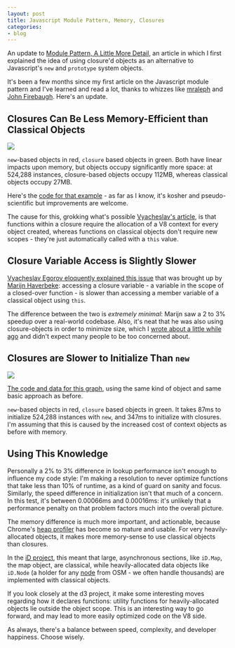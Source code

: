 ```yaml
---
layout: post
title: Javascript Module Pattern, Memory, Closures
categories:
- blog
---
```


An update to [Module Pattern, A Little More Detail](http://macwright.org/2012/06/04/the-module-pattern.html),
an article in which I first explained the idea of using closure'd objects
as an alternative to Javascript's `new` and `prototype` system objects.

It's been a few months since my first article on the Javascript module
pattern and I've learned and read a lot, thanks to whizzes like
[mraleph](https://twitter.com/mraleph) and [John Firebaugh](http://mapbox.com/about/team/#john-firebaugh).
Here's an update.

## Closures Can Be Less Memory-Efficient than Classical Objects

![](http://farm9.staticflickr.com/8498/8403853692_b0256187cd_o.png)

`new`-based objects in red, `closure` based objects in green. Both have linear
impacts upon memory, but objects occupy significantly more space: at 524,288
instances, closure-based objects occupy 112MB, whereas classical objects occupy
27MB.

Here's the [code for that example](https://gist.github.com/4590296) -
as far as I know, it's kosher and pseudo-scientific but improvements are welcome.

The cause for this, grokking what's possible [Vyacheslav's article](http://mrale.ph/blog/2012/09/23/grokking-v8-closures-for-fun.html),
is that functions within a closure require the allocation of a V8 context
for every object created, whereas functions on classical objects don't require
new scopes - they're just automatically called with a `this` value.

## Closure Variable Access is Slightly Slower

[Vyacheslav Egorov eloquently explained this issue](http://mrale.ph/blog/2012/09/23/grokking-v8-closures-for-fun.html) that
was brought up by [Marijn Haverbeke](http://marijnhaverbeke.nl/blog/closure-vs-object-performance.html):
accessing a closure variable - a variable in the scope of a closed-over
function - is slower than accessing a member variable of a classical object
using `this`.

The difference between the two is _extremely minimal_: Marijn saw a 2 to 3%
speedup over a real-world codebase. Also, it's neat that he was also using
closure-objects in order to minimize size, which I [wrote about a little while ago](http://macwright.org/2011/10/06/javascript.html)
and didn't expect many people to be too concerned about.

## Closures are Slower to Initialize Than `new`

![](http://farm9.staticflickr.com/8097/8402905323_a735d71c4c_o.png)

[The code and data for this graph](https://gist.github.com/4590667), using
the same kind of object and same basic approach as before.

`new`-based objects in red, `closure` based objects in green. It takes
87ms to initialize 524,288 instances with `new`, and 347ms to initialize
with closures. I'm assuming that this is caused by the increased cost of context
objects as before with memory.

## Using This Knowledge

Personally a 2% to 3% difference in lookup performance isn't enough to
influence my code style: I'm making a resolution to never optimize
functions that take less than 10% of runtime, as a kind of guard on sanity
and focus. Similarly, the speed difference in initialization isn't that much
of a concern. In this test, it's between 0.00066ms and 0.00016ms: it's unlikely
that a performance penalty on that problem factors much into the overall picture.

The memory difference is much more important, and actionable, because Chrome's
[heap profiler](https://developers.google.com/chrome-developer-tools/docs/heap-profiling) has
become so mature and usable. For very heavily-allocated objects, it
makes more memory-sense to use classical objects than closures.

In the [iD project](https://github.com/systemed/iD), this meant that
large, asynchronous sections, like `iD.Map`, the map object, are classical,
while heavily-allocated data objects like `iD.Node`
(a holder for any [node](http://wiki.openstreetmap.org/wiki/Node) from OSM - we often handle thousands)
are implemented with classical objects.

If you look closely at the d3 project, it make some interesting moves
regarding how it declares functions: utility functions for heavily-allocated
objects lie outside the object scope. This is an interesting way to
go forward, and may lead to more easily optimized code on the V8 side.

As always, there's a balance between speed, complexity, and developer
happiness. Choose wisely.
